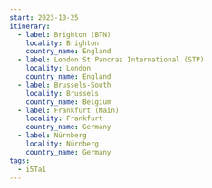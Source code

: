 ```yaml
---
start: 2023-10-25
itinerary:
  - label: Brighton (BTN)
    locality: Brighton
    country_name: England
  - label: London St Pancras International (STP)
    locality: London
    country_name: England
  - label: Brussels-South
    locality: Brussels
    country_name: Belgium
  - label: Frankfurt (Main)
    locality: Frankfurt
    country_name: Germany
  - label: Nürnberg
    locality: Nürnberg
    country_name: Germany
tags:
  - i5Ta1
---
```

